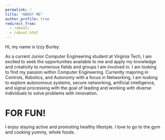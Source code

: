 ```yaml
---
permalink: /
title: "ABOUT ME"
author_profile: true
redirect_from: 
  - /about/
  - /about.html
---
```


Hi, my name is Izzy Burley.

As a current Junior Computer Engineering student at Virginia Tech, I am excited to seek the opportunities available to me and apply my knowledge and creativity to numerous fields and groups I am involved in. 
I am looking to find my passion within Computer Engineering. 
Currently majoring in Controls, Robotics, and Autonomy with a focus in Networking, I am looking to explore autonomous systems, secure networking, artificial intelligence, and signal processing with the goal of leading and working with diverse individuals to solve problems with innovation.

# FOR FUN!
I enjoy staying active and promoting healthy lifestyle. I love to go to the gym and cooking yummy, whole foods. 




































